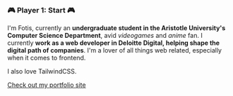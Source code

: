 ### 🎮 Player 1: Start 🎮

I'm Fotis, currently an <b>undergraduate student in the Aristotle University's Computer Science Department</b>, avid <i>videogames</i> and <i>anime</i> fan. I currently <b>work as a web developer in Deloitte Digital, helping shape the digital path of companies</b>. I'm a lover of all things web related, especially when it comes to frontend.

I also love TailwindCSS.

[Check out my portfolio site](https://fmalakis.software)
